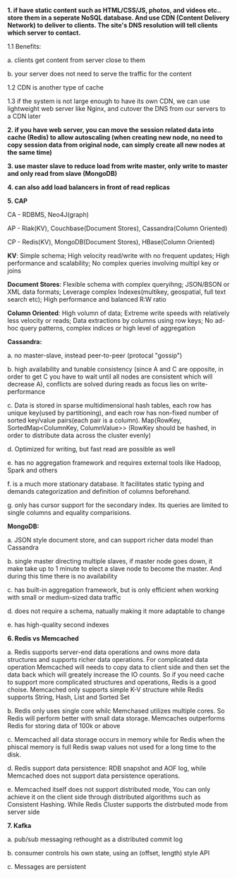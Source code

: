 **1. if have static content such as HTML/CSS/JS, photos, and videos etc.. store them in a seperate NoSQL database. And use CDN (Content Delivery Network) to deliver to clients. The site's DNS resolution will tell clients which server to contact.**

1.1 Benefits:

  a. clients get content from server close to them
  
  b. your server does not need to serve the traffic for the content

1.2 CDN is another type of cache

1.3 if the system is not large enough to have its own CDN, we can use lightweight web server like Nginx, and cutover the DNS from our servers to a CDN later

**2. if you have web server, you can move the session related data into cache (Redis) to allow autoscaling (when creating new node, no need to copy session data from original node, can simply create all new nodes at the same time)**

**3. use master slave to reduce load from write master, only write to master and only read from slave (MongoDB)**

**4. can also add load balancers in front of read replicas**

**5. CAP**

CA - RDBMS, Neo4J(graph)

AP - Riak(KV), Couchbase(Document Stores), Cassandra(Column Oriented)

CP - Redis(KV), MongoDB(Document Stores), HBase(Column Oriented)

**KV**: Simple schema; High velocity read/write with no frequent updates; High performance and scalability; No complex queries involving multipl key or joins

**Document Stores**: Flexible schema with complex queryihng; JSON/BSON or XML data formats; Leverage complex Indexes(multikey, geospatial, full text search etc); High performance and balanced R:W ratio

**Column Oriented**: High volumn of data; Extreme write speeds with relatively less velocity or reads; Data extractions by columns using row keys; No ad-hoc query patterns, complex indices or high level of aggregation

**Cassandra:**

a. no master-slave, instead peer-to-peer (protocal "gossip")

b. high availability and tunable consistency (since A and C are opposite, in order to get C you have to wait until all nodes are consistent which will decrease A), conflicts are solved during reads as focus lies on write-performance

c. Data is stored in sparse multidimensional hash tables, each row has unique key(used by partitioning), and each row has non-fixed number of sorted key/value pairs(each pair is a column). Map(RowKey, SortedMap<ColumnKey, ColumnValue>> (RowKey should be hashed, in order to distribute data across the cluster evenly)

d. Optimized for writing, but fast read are possible as well

e. has no aggregation framework and requires external tools like Hadoop, Spark and others

f. is a much more stationary database. It facilitates static typing and demands categorization and definition of columns beforehand.

g. only has cursor support for the secondary index. Its queries are limited to single columns and equality comparisions.

**MongoDB:**

a. JSON style document store, and can support richer data model than Cassandra

b. single master directing multiple slaves, if master node goes down, it make take up to 1 minute to elect a slave node to become the master. And during this time there is no availability

c. has built-in aggregation framework, but is only efficient when working with small or medium-sized data traffic

d. does not require a schema, natually making it more adaptable to change

e. has high-quality second indexes

**6. Redis vs Memcached**

a. Redis supports server-end data operations and owns more data structures and supports richer data operations. For complicated data operation Memcached will needs to copy data to client side and then set the data back which will greately increase the IO counts. So if you need cache to support more complicated structures and operations, Redis is a good choise. Memcached only supports simple K-V structure while Redis supports String, Hash, List and Sorted Set

b. Redis only uses single core whilc Memchased utilizes multiple cores. So Redis will perform better with small data storage. Memcaches outperforms Redis for storing data of 100k or above

c. Memcached all data storage occurs in memory while for Redis when the phiscal memory is full Redis swap values not used for a long time to the disk.

d. Redis support data persistence: RDB snapshot and AOF log, while Memcached does not support data persistence operations.

e. Memcached itself does not support distributed mode, You can only achieve it on the client side through distributed algorithms such as Consistent Hashing. While Redis Cluster supports the distrbuted mode from server side

**7. Kafka**

a. pub/sub messaging rethought as a distributed commit log

b. consumer controls his own state, using an (offset, length) style API

c. Messages are persistent


